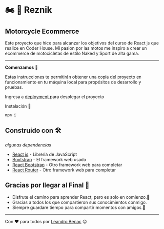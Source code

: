 #  🏍️ 💨 Reznik    
## Motorcycle Ecommerce   

Este proyecto que hice para alcanzar los objetivos del curso de React js que realice en Coder House.
Mi pasion por las motos me inspiro a crear un ecommerce de motocicletas de estilo Naked y Sport de alta gama.

------
**Comenzamos** 🚀 

Estas instrucciones te permitirán obtener una copia del proyecto en funcionamiento en tu máquina local para propósitos de desarrollo y pruebas.


Ingresa a [ deployment ](https://reznikecommmerce.netlify.app) para desplegar el proyecto

Instalación 🔧 
```
npm i
```

## Construido con 🛠️

_algunas dependencias_

* [React js](http://www.dropwizard.io/1.0.2/docs/) - Libreria de JavaScript
* [Bootstrap](https://maven.apache.org/) - El framework web usado
* [React Bootstrap](https://rometools.github.io/rome/) - Otro framework web para completar 
* [React Router](https://rometools.github.io/rome/) - Otro framework web para completar 


## Gracias por llegar al Final 🎁

* Disfrute el camino para aprender React, pero es solo en comienzo.📢
* Gracias a todos los que compartieron sus conocimientos conmigo.
* Siempre guardare tiempo para compartir momentos con amigos.🍺  



--- 
Con ❤️  para todos por [Leandro Benac](https://github.com/leanbenac) 😊